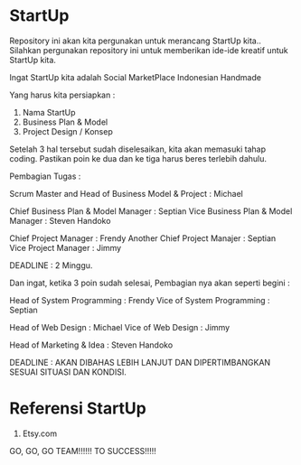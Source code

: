StartUp
=======
Repository ini akan kita pergunakan untuk merancang StartUp kita.. Silahkan pergunakan repository ini untuk memberikan ide-ide kreatif untuk StartUp kita.

Ingat StartUp kita adalah Social MarketPlace Indonesian Handmade

Yang harus kita persiapkan :

1. Nama StartUp
2. Business Plan & Model
3. Project Design / Konsep

Setelah 3 hal tersebut sudah diselesaikan, kita akan memasuki tahap coding. Pastikan poin ke dua dan ke tiga harus beres terlebih dahulu. 

Pembagian Tugas :

Scrum Master and Head of Business Model & Project : Michael

Chief Business Plan & Model Manager : Septian
Vice Business Plan & Model Manager  : Steven Handoko

Chief Project Manager 				: Frendy
Another Chief Project Manajer		: Septian
Vice Project Manager 				: Jimmy 

DEADLINE : 2 Minggu.


Dan ingat, ketika 3 poin sudah selesai, Pembagian nya akan seperti begini :

Head of System Programming : Frendy
Vice of System Programming : Septian

Head of Web Design : Michael
Vice of Web Design : Jimmy

Head of Marketing & Idea : Steven Handoko

DEADLINE : AKAN DIBAHAS LEBIH LANJUT DAN DIPERTIMBANGKAN SESUAI SITUASI DAN KONDISI.

Referensi StartUp
=================
1. Etsy.com

GO, GO, GO TEAM!!!!!! TO SUCCESS!!!!! 